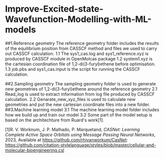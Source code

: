 # Improve-Excited-state-Wavefunction-Modelling-with-ML-models

##1.Reference geometry
  The reference geometry folder includes the results of the equilibrium position from CASSCF method and files we used to carry out CASSCF calculation.
  1.1 The sys1_cas.log and sys1_reference.xyz is produced by CASSCF module in OpenMolcas package
  1.2 system1.xyz is the cartesian coordination file of 1,2-di(3-furyl)ethene before optimisation.
  1.3 job.pbs and sys1_cas.input is the script for running the CASSCF calculation.
   
##2.Sampling geometry
 The sampling geometry folder is used to generate new geometries of 1,2-di(3-furyl)ethene around the reference geometry 
  2.1 Read_log is used to extract information from log file produced by CASSCF calculation.
  2.2 Genarate_new_xyz_files is used to calculate new geometries and put the new cartesian coordinate files into a new folder.
##3.Machine learning model
  3.1 The machine learning model folder includes how we build up and train our model
  3.2 Some part of the model setup is based on the architechture from Ruard's work[1].



[1]R. V. Worknum, J. P. Malhado, P. Marquetand, *CASNet: Learning Complete Active Space Orbitals using Message Passing Neural Networks*, 2023, Available at https://github.com/rhjvanworkum/CasNet: https://github.com/citation-stylelanguage/styles/blob/master/cellular-and-molecular-bioengineering.csl
   

